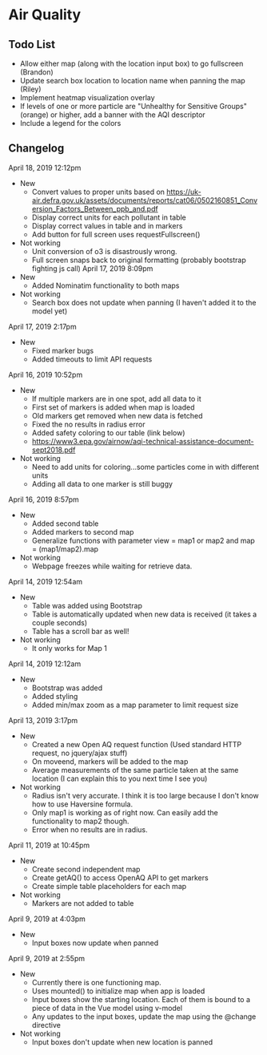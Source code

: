 # Air Quality

## Todo List
- Allow either map (along with the location input box) to go fullscreen (Brandon)
- Update search box location to location name when panning the map (Riley)
- Implement heatmap visualization overlay
- If levels of one or more particle are "Unhealthy for Sensitive Groups" (orange) or higher, add a banner with the AQI descriptor
- Include a legend for the colors

## Changelog
April 18, 2019 12:12pm
+ New
  + Convert values to proper units based on https://uk-air.defra.gov.uk/assets/documents/reports/cat06/0502160851_Conversion_Factors_Between_ppb_and.pdf
  + Display correct units for each pollutant in table
  + Display correct values in table and in markers
  + Add button for full screen uses requestFullscreen()
+ Not working
  + Unit conversion of o3 is disastrously wrong.
  + Full screen snaps back to original formatting (probably bootstrap fighting js call)
April 17, 2019 8:09pm
+ New
  + Added Nominatim functionality to both maps
+ Not working
  + Search box does not update when panning (I haven't added it to the model yet)

April 17, 2019 2:17pm
+ New
  + Fixed marker bugs
  + Added timeouts to limit API requests

April 16, 2019 10:52pm
+ New
  + If multiple markers are in one spot, add all data to it
  + First set of markers is added when map is loaded
  + Old markers get removed when new data is fetched
  + Fixed the no results in radius error
  + Added safety coloring to our table (link below)
  + https://www3.epa.gov/airnow/aqi-technical-assistance-document-sept2018.pdf
+ Not working
  + Need to add units for coloring...some particles come in with different units
  + Adding all data to one marker is still buggy

April 16, 2019 8:57pm
+ New
  + Added second table
  + Added markers to second map
  + Generalize functions with parameter view = map1 or map2 and map = (map1/map2).map
+ Not working
  + Webpage freezes while waiting for retrieve data.

April 14, 2019 12:54am
+ New
  + Table was added using Bootstrap
  + Table is automatically updated when new data is received (it takes a couple seconds)
  + Table has a scroll bar as well!
+ Not working
  + It only works for Map 1

April 14, 2019 12:12am
+ New
  + Bootstrap was added
  + Added styling
  + Added min/max zoom as a map parameter to limit request size

April 13, 2019 3:17pm
+ New
  + Created a new Open AQ request function (Used standard HTTP request, no jquery/ajax stuff)
  + On moveend, markers will be added to the map
  + Average measurements of the same particle taken at the same location (I can explain this to you next time I see you)
+ Not working
  + Radius isn't very accurate. I think it is too large because I don't know how to use Haversine formula.
  + Only map1 is working as of right now. Can easily add the functionality to map2 though.
  + Error when no results are in radius.

April 11, 2019 at 10:45pm
+ New
  + Create second independent map
  + Create getAQ() to access OpenAQ API to get markers
  + Create simple table placeholders for each map
+ Not working
  + Markers are not added to table

April 9, 2019 at 4:03pm
+ New
  + Input boxes now update when panned

April 9, 2019 at 2:55pm
+ New
  + Currently there is one functioning map.
  + Uses mounted() to initialize map when app is loaded
  + Input boxes show the starting location. Each of them is bound to a piece of data in the Vue model using v-model
  + Any updates to the input boxes, update the map using the @change directive
+ Not working
  + Input boxes don't update when new location is panned
